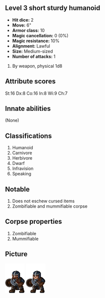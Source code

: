 ## Level 3 short sturdy humanoid

- **Hit dice:** 2
- **Move:** 6"
- **Armor class:** 10
- **Magic cancellation:** 0 (0%)
- **Magic resistance:** 10%
- **Alignment:** Lawful
- **Size:** Medium-sized
- **Number of attacks:** 1
1. By weapon, physical 1d8

## Attribute scores

St:16 Dx:8 Co:16 In:8 Wi:9 Ch:7

## Innate abilities

(None)

## Classifications

1. Humanoid
2. Carnivore
3. Herbivore
4. Dwarf
5. Infravision
6. Speaking

## Notable

1. Does not eschew cursed items
2. Zombifiable and mummifiable corpse

## Corpse properties

1. Zombifiable
2. Mummifiable

## Picture

![Dwarf](https://github.com/hyvanmielenpelit/GnollHackTileSet/blob/main/Monsters/dwarf/dwarf.png?raw=true) ![Dwarf](https://github.com/hyvanmielenpelit/GnollHackTileSet/blob/main/Monsters/dwarf/dwarf_female.png?raw=true)
